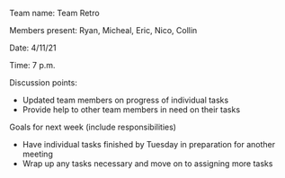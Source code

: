 Team name: Team Retro

Members present: Ryan, Micheal, Eric, Nico, Collin

Date: 4/11/21

Time: 7 p.m.

Discussion points:
* Updated team members on progress of individual tasks
* Provide help to other team members in need on their tasks

Goals for next week (include responsibilities)
* Have individual tasks finished by Tuesday in preparation for another meeting
* Wrap up any tasks necessary and move on to assigning more tasks
